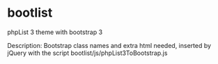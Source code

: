 # bootlist
phpList 3 theme with bootstrap 3

Description:
Bootstrap class names and extra html needed, inserted by jQuery with the script bootlist/js/phpList3ToBootstrap.js 

